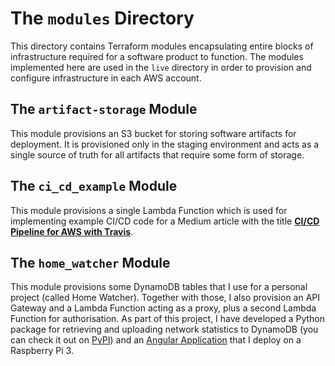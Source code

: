 
# The `modules` Directory
This directory contains Terraform modules encapsulating entire blocks of infrastructure required for a software product to function. The modules implemented here are used in the `live` directory in order to provision and configure infrastructure in each AWS account.

## The `artifact-storage` Module
This module provisions an S3 bucket for storing software artifacts for deployment. It is provisioned only in the staging environment and acts as a single source of truth for all artifacts that require some form of storage.

## The `ci_cd_example` Module
This module provisions a single Lambda Function which is used for implementing example CI/CD code for a Medium article with the title [**CI/CD Pipeline for AWS with Travis**](https://medium.com/@stefan.georgescu.970/ci-cd-pipeline-for-aws-with-travis-19c9448be17d).

## The `home_watcher` Module
This module provisions some DynamoDB tables that I use for a personal project (called Home Watcher). Together with those, I also provision an API Gateway and a Lambda Function acting as a proxy, plus a second Lambda Function for authorisation.
As part of this project, I have developed a Python package for retrieving and uploading network statistics to DynamoDB (you can check it out on [PyPI](https://pypi.org/project/network-statistics-service/)) and an [Angular Application](https://gitlab.com/stefan.georgescu/home-watcher) that I deploy on a Raspberry Pi 3.
